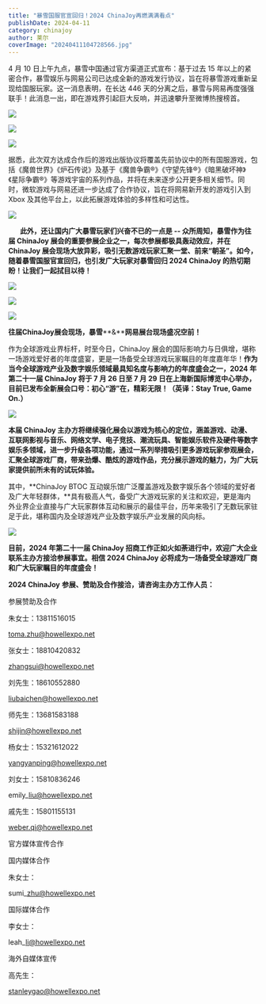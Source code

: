 ```yaml
---
title: "暴雪国服官宣回归！2024 ChinaJoy再燃满满看点"
publishDate: 2024-04-11
category: chinajoy
author: 莱尔
coverImage: "20240411104728566.jpg"
---
```


4 月 10 日上午九点，暴雪中国通过官方渠道正式宣布：基于过去 15 年以上的紧密合作，暴雪娱乐与网易公司已达成全新的游戏发行协议，旨在将暴雪游戏重新呈现给国服玩家。这一消息表明，在长达 446 天的分离之后，暴雪与网易再度强强联手！此消息一出，即在游戏界引起巨大反响，并迅速攀升至微博热搜榜首。

![](https://ec-net-1251389766.cos.ap-shanghai.myqcloud.com/wp-content/uploads/2024/04/20240411102854658.jpg)

![](https://ec-net-1251389766.cos.ap-shanghai.myqcloud.com/wp-content/uploads/2024/04/20240411102856837-1024x496.jpg)

![](https://ec-net-1251389766.cos.ap-shanghai.myqcloud.com/wp-content/uploads/2024/04/20240411102859612.jpg)

据悉，此次双方达成合作后的游戏出版协议将覆盖先前协议中的所有国服游戏，包括《魔兽世界》《炉石传说》及基于《魔兽争霸®》《守望先锋®》《暗黑破坏神》《星际争霸®》等游戏宇宙的系列作品，并将在未来逐步公开更多相关细节。同时，微软游戏与网易还进一步达成了合作协议，旨在将网易新开发的游戏引入到 Xbox 及其他平台上，以此拓展游戏体验的多样性和可达性。

![](https://ec-net-1251389766.cos.ap-shanghai.myqcloud.com/wp-content/uploads/2024/04/20240411102914919.jpg)

      **此外，还让国内广大暴雪玩家们兴奋不已的一点是 -- 众所周知，暴雪作为往届 ChinaJoy 展会的重要参展企业之一，每次参展都极具轰动效应，并在  ChinaJoy 展会现场大放异彩，吸引无数游戏玩家汇聚一堂、前来“朝圣”。如今，随着暴雪国服官宣回归，也引发广大玩家对暴雪回归 2024 ChinaJoy 的热切期盼！让我们一起拭目以待！**

![](https://ec-net-1251389766.cos.ap-shanghai.myqcloud.com/wp-content/uploads/2024/04/20240411102936806-1024x683.jpg)

![](https://ec-net-1251389766.cos.ap-shanghai.myqcloud.com/wp-content/uploads/2024/04/20240411102942115-1024x683.jpg)

![](https://ec-net-1251389766.cos.ap-shanghai.myqcloud.com/wp-content/uploads/2024/04/20240411102947107-1024x683.jpg)

**往届****ChinaJoy****展会现场，暴雪****&****网易展台现场盛况空前！**

作为全球游戏业界标杆，时至今日，ChinaJoy 展会的国际影响力与日俱增，堪称一场游戏爱好者的年度盛宴，更是一场备受全球游戏玩家瞩目的年度嘉年华！**作为当今全球游戏产业及数字娱乐领域最具知名度与影响力的年度盛会之一，2024 年第二十一届 ChinaJoy 将于 7 月 26 日至 7 月 29 日在上海新国际博览中心举办，目前已发布全新展会口号：初心“游”在，精彩无限！（英译：Stay True, Game On.）**

![](https://ec-net-1251389766.cos.ap-shanghai.myqcloud.com/wp-content/uploads/2024/04/20240411104327372-1024x576.png)

**本届 ChinaJoy 主办方将继续强化展会以游戏为核心的定位，涵盖游戏、动漫、互联网影视与音乐、网络文学、电子竞技、潮流玩具、智能娱乐软件及硬件等数字娱乐多领域，进一步升级各项功能，通过一系列举措吸引更多游戏玩家参观展会，汇聚全球游戏厂商，带来劲爆、酷炫的游戏作品，充分展示游戏的魅力，为广大玩家提供前所未有的试玩体验。**

其中，**ChinaJoy BTOC 互动娱乐馆广泛覆盖游戏及数字娱乐各个领域的爱好者及广大年轻群体，**具有极高人气，备受广大游戏玩家的关注和欢迎，更是海内外业界企业直接与广大玩家群体互动和展示的最佳平台，历年来吸引了无数玩家驻足于此，堪称国内及全球游戏产业及数字娱乐产业发展的风向标。

![](https://ec-net-1251389766.cos.ap-shanghai.myqcloud.com/wp-content/uploads/2024/04/20240411104330723-1024x652.png)

**目前，2024 年第二十一届 ChinaJoy 招商工作正如火如荼进行中，欢迎广大企业联系主办方接洽参展事宜。相信 2024 ChinaJoy 必将成为一场备受全球游戏厂商和广大玩家瞩目的年度盛会！**

**2024 ChinaJoy** **参展、赞助及合作接洽，请咨询主办方工作人员：**

  
参展赞助及合作

朱女士：13811516015

toma.zhu@howellexpo.net

张女士：18810420832

zhangsui@howellexpo.net

刘先生：18610552880

liubaichen@howellexpo.net

师先生：13681583188

shijin@howellexpo.net

杨女士：15321612022

[yangyanping@howellexpo.net](mailto:yangyanping@howellexpo.net)

刘女士：15810836246

emily\_liu@howellexpo.net

戚先生：15801155131

[weber.qi@howellexpo.net](mailto:weber.qi@howellexpo.net)

  
官方媒体宣传合作

国内媒体合作

朱女士：

sumi\_zhu@howellexpo.net

国际媒体合作

李女士：

leah\_li@howellexpo.net

海外自媒体宣传

高先生：

stanleygao@howellexpo.net
